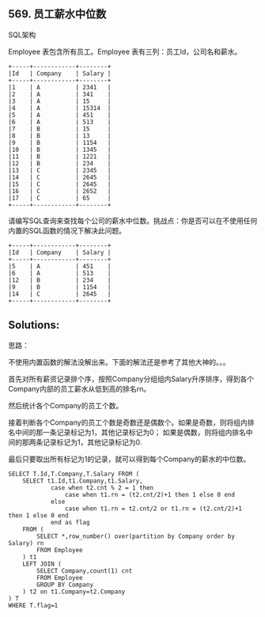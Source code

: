 ## 569. 员工薪水中位数
SQL架构

Employee 表包含所有员工。Employee 表有三列：员工Id，公司名和薪水。
```
+-----+------------+--------+
|Id   | Company    | Salary |
+-----+------------+--------+
|1    | A          | 2341   |
|2    | A          | 341    |
|3    | A          | 15     |
|4    | A          | 15314  |
|5    | A          | 451    |
|6    | A          | 513    |
|7    | B          | 15     |
|8    | B          | 13     |
|9    | B          | 1154   |
|10   | B          | 1345   |
|11   | B          | 1221   |
|12   | B          | 234    |
|13   | C          | 2345   |
|14   | C          | 2645   |
|15   | C          | 2645   |
|16   | C          | 2652   |
|17   | C          | 65     |
+-----+------------+--------+
```
请编写SQL查询来查找每个公司的薪水中位数。挑战点：你是否可以在不使用任何内置的SQL函数的情况下解决此问题。
```
+-----+------------+--------+
|Id   | Company    | Salary |
+-----+------------+--------+
|5    | A          | 451    |
|6    | A          | 513    |
|12   | B          | 234    |
|9    | B          | 1154   |
|14   | C          | 2645   |
+-----+------------+--------+
```

## Solutions:
思路：

不使用内置函数的解法没解出来。下面的解法还是参考了其他大神的。。。

首先对所有薪资记录排个序，按照Company分组组内Salary升序排序，得到各个Company内部的员工薪水从低到高的排名rn。

然后统计各个Company的员工个数。

接着判断各个Company的员工个数是奇数还是偶数个。如果是奇数，则将组内排名中间的那一条记录标记为1，其他记录标记为0；
如果是偶数，则将组内排名中间的那两条记录标记为1，其他记录标记为0.

最后只要取出所有标记为1的记录，就可以得到每个Company的薪水的中位数。
```
SELECT T.Id,T.Company,T.Salary FROM (
    SELECT t1.Id,t1.Company,t1.Salary,
            case when t2.cnt % 2 = 1 then 
                case when t1.rn = (t2.cnt/2)+1 then 1 else 0 end
            else
                case when t1.rn = t2.cnt/2 or t1.rn = (t2.cnt/2)+1 then 1 else 0 end
            end as flag
    FROM (
        SELECT *,row_number() over(partition by Company order by Salary) rn
        FROM Employee
    ) t1
    LEFT JOIN (
        SELECT Company,count(1) cnt
        FROM Employee
        GROUP BY Company
    ) t2 on t1.Company=t2.Company
) T
WHERE T.flag=1
```
